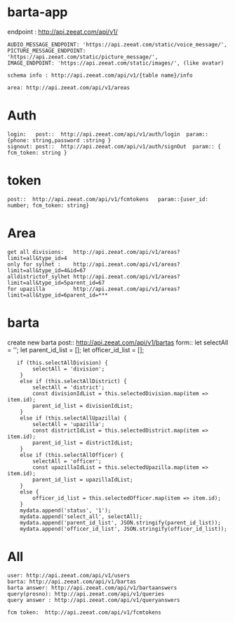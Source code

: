 # barta-app

endpoint : http://api.zeeat.com/api/v1/

    AUDIO_MESSAGE_ENDPOINT: 'https://api.zeeat.com/static/voice_message/',
    PICTURE_MESSAGE_ENDPOINT: 'https://api.zeeat.com/static/picture_message/',
    IMAGE_ENDPOINT: 'https://api.zeeat.com/static/images/', (like avatar)

    schema info : http://api.zeeat.com/api/v1/{table name}/info

    area: http://api.zeeat.com/api/v1/areas
    
# Auth
    login:   post::  http://api.zeeat.com/api/v1/auth/login  param::{phone: string,password :string }
    signout: post::  http://api.zeeat.com/api/v1/auth/signOut  param:: { fcm_token: string }

# token
    post::  http://api.zeeat.com/api/v1/fcmtokens   param::{user_id: number; fcm_token: string}
    
# Area     
    get all divisions:   http://api.zeeat.com/api/v1/areas?limit=all&type_id=4
    only for sylhet :    http://api.zeeat.com/api/v1/areas?limit=all&type_id=4&id=67
    alldistrictof_sylhet http://api.zeeat.com/api/v1/areas?limit=all&type_id=5parent_id=67 
    for upazilla         http://api.zeeat.com/api/v1/areas?limit=all&type_id=6parent_id=***

# barta 
   create new barta 
   post::  http://api.zeeat.com/api/v1/bartas
    form::
        let selectAll = '';
		let parent_id_list = [];
		let officer_id_list = [];
        
       if (this.selectAllDivision) {
			selectAll = 'division';
		}
        else if (this.selectAllDistrict) {
			selectAll = 'district';
			const divisionIdList = this.selectedDivision.map(item => item.id);
			parent_id_list = divisionIdList;
		} 
        else if (this.selectAllUpazilla) {
			selectAll = 'upazilla';
			const districtIdList = this.selectedDistrict.map(item => item.id);
			parent_id_list = districtIdList;
		}
        else if (this.selectAllOfficer) {
			selectAll = 'officer';
			const upazillaIdList = this.selectedUpazilla.map(item => item.id);
			parent_id_list = upazillaIdList;
		} 
        else {
			officer_id_list = this.selectedOfficer.map(item => item.id);
		}
        mydata.append('status', '1');
		mydata.append('select_all', selectAll);
		mydata.append('parent_id_list', JSON.stringify(parent_id_list));
		mydata.append('officer_id_list', JSON.stringify(officer_id_list));
   
   
# All
        

    user: http://api.zeeat.com/api/v1/users
    barta: http://api.zeeat.com/api/v1/bartas
    barta answer: http://api.zeeat.com/api/v1/bartaanswers
    query(prosno): http://api.zeeat.com/api/v1/queries
    query answer : http://api.zeeat.com/api/v1/queryanswers

    fcm token:  http://api.zeeat.com/api/v1/fcmtokens
